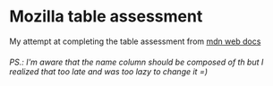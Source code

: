 # Mozilla table assessment
My attempt at completing the table assessment from [mdn web docs](https://developer.mozilla.org/en-US/docs/Learn/HTML/Tables/Structuring_planet_data)

###### PS.: I'm aware that the name column should be composed of th but I realized that too late and was too lazy to change it =)